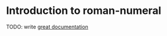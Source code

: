# Introduction to roman-numeral

TODO: write [great documentation](http://jacobian.org/writing/great-documentation/what-to-write/)
